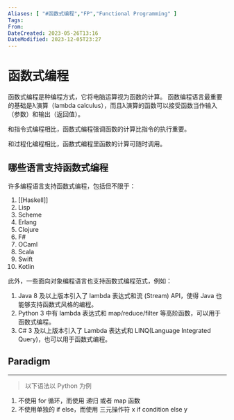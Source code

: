 ```yaml
---
Aliases: [ "#函数式编程","FP","Functional Programming" ] 
Tags: 
From: 
DateCreated: 2023-05-26T13:16
DateModified: 2023-12-05T23:27
---
```

# 函数式编程
 函数式编程是种编程方式，它将电脑运算视为函数的计算。
函数编程语言最重要的基础是λ演算（lambda calculus），而且λ演算的函数可以接受函数当作输入（参数）和输出（返回值）。

和指令式编程相比，函数式编程强调函数的计算比指令的执行重要。

和过程化编程相比，函数式编程里函数的计算可随时调用。

## 哪些语言支持函数式编程

许多编程语言支持函数式编程，包括但不限于：

1. [[Haskell]]
2. Lisp
3. Scheme
4. Erlang
5. Clojure
6. F#
7. OCaml
8. Scala
9. Swift
10. Kotlin

此外，一些面向对象编程语言也支持函数式编程范式，例如：

1. Java 8 及以上版本引入了 lambda 表达式和流 (Stream) API，使得 Java 也能够支持函数式风格的编程。
2. Python 3 中有 lambda 表达式和 map/reduce/filter 等高阶函数，可以用于函数式编程。
3. C# 3 及以上版本引入了 Lambda 表达式和 LINQ(Language Integrated Query)，也可以用于函数式编程。

## Paradigm
---

> 以下语法以 Python 为例

1. 不使用 for 循环，而使用 递归 或者 map 函数
2. 不使用单独的 if else，而使用 三元操作符 x if condition else y
